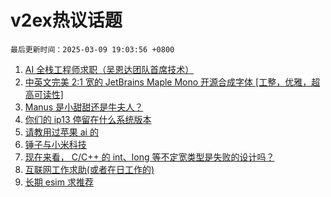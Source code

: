 # v2ex热议话题

`最后更新时间：2025-03-09 19:03:56 +0800`

1. [AI 全栈工程师求职（吴恩达团队首席技术）](https://www.v2ex.com/t/1116989)
1. [中英文完美 2:1 宽的 JetBrains Maple Mono 开源合成字体 [工整，优雅，超高可读性]](https://www.v2ex.com/t/1116924)
1. [Manus 是小甜甜还是牛夫人？](https://www.v2ex.com/t/1116988)
1. [你们的 ip13 停留在什么系统版本](https://www.v2ex.com/t/1117002)
1. [请教用过苹果 ai 的](https://www.v2ex.com/t/1116976)
1. [锤子与小米科技](https://www.v2ex.com/t/1117016)
1. [现在来看， C/C++ 的 int、long 等不定宽类型是失败的设计吗？](https://www.v2ex.com/t/1116958)
1. [互联网工作求助(或者在日工作的)](https://www.v2ex.com/t/1116967)
1. [长期 esim 求推荐](https://www.v2ex.com/t/1117011)

